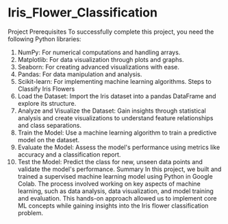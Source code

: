 # Iris_Flower_Classification
Project Prerequisites
To successfully complete this project, you need the following Python libraries:
1.	NumPy: For numerical computations and handling arrays.
2.	Matplotlib: For data visualization through plots and graphs.
3.	Seaborn: For creating advanced visualizations with ease.
4.	Pandas: For data manipulation and analysis.
5.	Scikit-learn: For implementing machine learning algorithms.
Steps to Classify Iris Flowers
1.	Load the Dataset: Import the Iris dataset into a pandas DataFrame and explore its structure.
2.	Analyze and Visualize the Dataset: Gain insights through statistical analysis and create visualizations to understand feature relationships and class separations.
3.	Train the Model: Use a machine learning algorithm to train a predictive model on the dataset.
4.	Evaluate the Model: Assess the model's performance using metrics like accuracy and a classification report.
5.	Test the Model: Predict the class for new, unseen data points and validate the model's performance.
Summary
In this project, we built and trained a supervised machine learning model using Python in Google Colab. The process involved working on key aspects of machine learning, such as data analysis, data visualization, and model training and evaluation. This hands-on approach allowed us to implement core ML concepts while gaining insights into the Iris flower classification problem.
